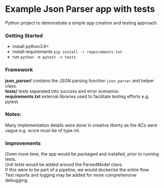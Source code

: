 # Example Json Parser app with tests
Python project to demonstrate a simple app creation and testing approach.  

### Getting Started
- install python3.8+  
- install requirements `pip install -r requirements.txt`
- run `python -m pytest -v tests`

### Framework 
**json_parser/** contains the JSON parsing function `json_parser` and helper class.  
**tests/** tests separated into success and error scenarios.  
**requirements.txt** external libraries used to facilitate testing efforts e.g. pytest.  

### Notes:
Many implementation details were done in creative liberty as the ACs were vague e.g. score must be of type int.

### Improvements
Given more time, the app would be packaged and installed, prior to running tests.  
Unit tests would be added around the ParsedModel class.  
If this were to be part of a pipeline, we would dockerize the entire flow.  
Test reports and logging may be added for more comprehensive debugging.  
